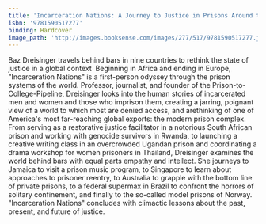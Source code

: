 ```yaml
---
title: 'Incarceration Nations: A Journey to Justice in Prisons Around the World'
isbn: '9781590517277'
binding: Hardcover
image_path: 'http://images.booksense.com/images/277/517/9781590517277.jpg'
---
```



Baz Dreisinger travels behind bars in nine countries to rethink the state of justice in a global context&nbsp;
Beginning in Africa and ending in Europe, "Incarceration Nations" is a first-person odyssey through the prison systems of the world. Professor, journalist, and founder of the Prison-to-College-Pipeline, Dreisinger looks into the human stories of incarcerated men and women and those who imprison them, creating a jarring, poignant view of a world to which most are denied access, and arethinking of one of America's most far-reaching global exports: the modern prison complex.&nbsp;
From serving as a restorative justice facilitator in a notorious South African prison and working with genocide survivors in Rwanda, to launching a creative writing class in an overcrowded Ugandan prison and coordinating a drama workshop for women prisoners in Thailand, Dreisinger examines the world behind bars with equal parts empathy and intellect. She journeys to Jamaica to visit a prison music program, to Singapore to learn about approaches to prisoner reentry, to Australia to grapple with the bottom line of private prisons, to a federal supermax in Brazil to confront the horrors of solitary confinement, and finally to the so-called model prisons of Norway. "Incarceration Nations" concludes with climactic lessons about the past, present, and future of justice.